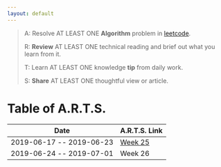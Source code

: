 ```yaml
---
layout: default
---
```


> A: Resolve AT LEAST ONE **Algorithm** problem in [leetcode](https://leetcode.com).
>
> R: **Review** AT LEAST ONE technical reading and brief out what you learn from it.
>
> T: Learn AT LEAST ONE knowledge **tip** from daily work.
>
> S: **Share** AT LEAST ONE thoughtful view or article.

# Table of A.R.T.S.

| Date | A.R.T.S. Link |
| ------------- | ------------- |
| 2019-06-17 -- 2019-06-23 | [Week 25](/2019-week-25.html) |
| 2019-06-24 -- 2019-07-01 | Week 26 |
